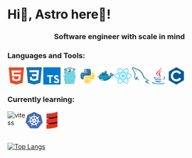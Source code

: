 <h1>Hi👋, Astro here🤘!</h2>

<h3 align='center'>Software engineer with scale in mind</h3>

<h3>Languages and Tools:</h3>

<div style='display: flex;'>

  <img src='https://raw.githubusercontent.com/devicons/devicon/master/icons/html5/html5-plain.svg' alt='html5' width='40' height='40'/>

  <img src='https://raw.githubusercontent.com/devicons/devicon/master/icons/css3/css3-plain.svg' alt='css3' width='40' height='40'/>

  <img src='https://raw.githubusercontent.com/devicons/devicon/master/icons/typescript/typescript-original.svg' alt='typescript' width='40' height='40'/>

  <img src='https://raw.githubusercontent.com/devicons/devicon/master/icons/go/go-original.svg' alt='go' width='40' height='40'/>

  <img src='https://raw.githubusercontent.com/devicons/devicon/master/icons/python/python-original.svg' alt='python' width='40' height='40'/>

  <img src='https://raw.githubusercontent.com/devicons/devicon/master/icons/docker/docker-original.svg' alt='docker' width='40' height='40'/>

  <img src='https://raw.githubusercontent.com/devicons/devicon/master/icons/react/react-original.svg' alt='react' width='40' height='40'/>

  <img src='https://raw.githubusercontent.com/devicons/devicon/master/icons/mysql/mysql-plain.svg' alt='mysql' width='40' height='40'/>
  
  <img src='https://raw.githubusercontent.com/devicons/devicon/master/icons/java/java-original.svg' alt='java' width='40' height='40'/>
  
  <img src='https://raw.githubusercontent.com/devicons/devicon/master/icons/c/c-plain.svg' alt='c' width='40' height='40'/>

</div>

<h3>Currently learning:</h3>

<div style='display: flex;'>

  <img src='https://vitess.io/img/logos/vitess.png' alt='vitess' width='40' height='40'/>

  <img src='https://raw.githubusercontent.com/devicons/devicon/master/icons/kubernetes/kubernetes-plain.svg' alt='kubernetes' width='40' height='40'/>

  <img src='https://raw.githubusercontent.com/devicons/devicon/master/icons/scala/scala-original.svg' alt='scala' width='40' height='40'/>

</div>

<br/>

[![Top Langs](https://github-readme-stats.vercel.app/api/top-langs/?username=Astro-Ton618)](https://github.com/Astro-Ton618)
